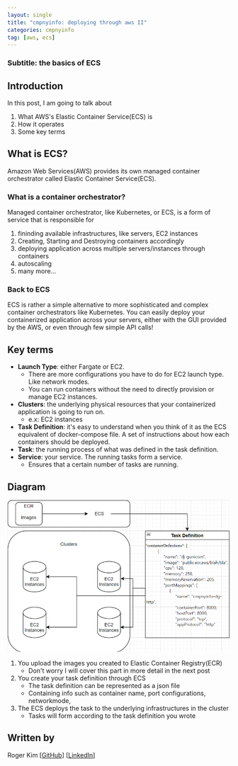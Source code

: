 ```yaml
---
layout: single
title: "cmpnyinfo: deploying through aws II"
categories: cmpnyinfo
tag: [aws, ecs]
---
```

### Subtitle: the basics of ECS

## Introduction

In this post, I am going to talk about
1. What AWS's Elastic Container Service(ECS) is
2. How it operates
3. Some key terms

## What is ECS?

Amazon Web Services(AWS) provides its own managed container orchestrator called Elastic Container Service(ECS).

### What is a container orchestrator?

Managed container orchestrator, like Kubernetes, or ECS, is a form of service that is responsible for
1. fininding available infrastructures, like servers, EC2 instances
2. Creating, Starting and Destroying containers accordingly
3. deploying application across multiple servers/instances through containers
4. autoscaling
5. many more...

### Back to ECS

ECS is rather a simple alternative to more sophisticated and complex container orchestrators like Kubernetes. You can easily deploy your containerized application across your servers, either with the GUI provided by the AWS, or even through few simple API calls!

## Key terms
- **Launch Type**: either Fargate or EC2.
    - There are more configurations you have to do for EC2 launch type. Like network modes.
    - You can run containers without the need to directly provision or manage EC2 instances.
- **Clusters**: the underlying physical resources that your containerized application is going to run on. 
    - e.x: EC2 instances
- **Task Definition**: it's easy to understand when you think of it as the ECS equivalent of docker-compose file. A set of instructions about how each containers should be deployed.
- **Task**: the running process of what was defined in the task definition.
- **Service**: your service. The running tasks form a service.
    - Ensures that a certain number of tasks are running.

## Diagram
![](/assets/img/ecs-struct.png)
1. You upload the images you created to Elastic Container Registry(ECR)
    - Don't worry I will cover this part in more detail in the next post
2. You create your task definition through ECS
    - The task definition can be represented as a json file
    - Containing info such as container name, port configurations, networkmode,
3. The ECS deploys the task to the underlying infrastructures in the cluster
    - Tasks will form according to the task definition you wrote

## Written by

Roger Kim [[GitHub](https://github.com/kmsrogerkim)] [[LinkedIn](https://www.linkedin.com/in/kmsrogerkim/)] 

